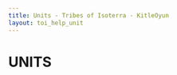 ```yaml
---
title: Units - Tribes of Isoterra - KitleOyun
layout: toi_help_unit
---
```


<h1 class="h1">UNITS</h1>
